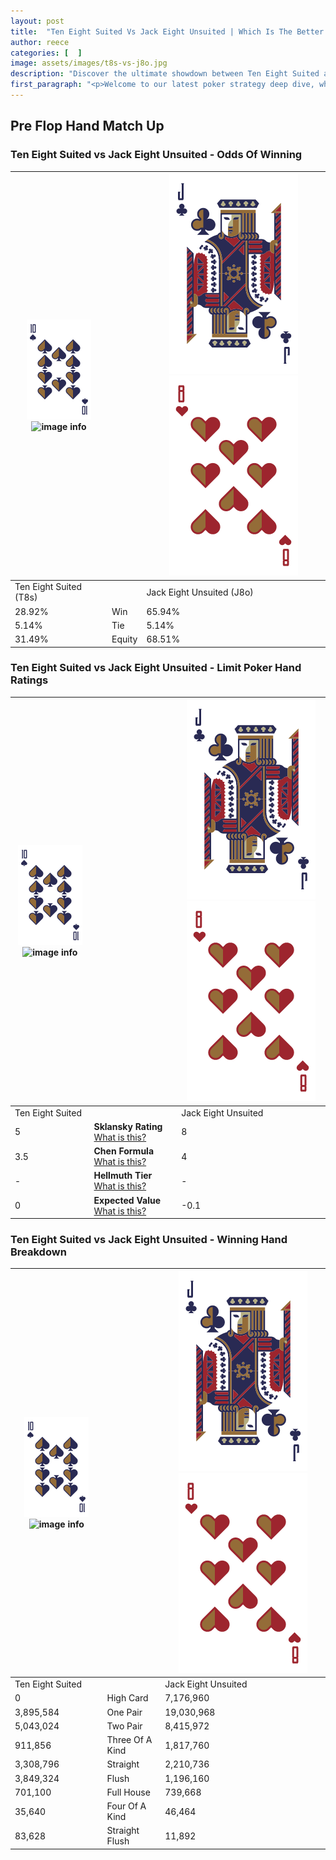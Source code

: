 ```yaml
---
layout: post
title:  "Ten Eight Suited Vs Jack Eight Unsuited | Which Is The Better Hand In Poker? A Complete Guide"
author: reece
categories: [  ]
image: assets/images/t8s-vs-j8o.jpg
description: "Discover the ultimate showdown between Ten Eight Suited and Jack Eight Unsuited in poker! Uncover the odds, strategies, and scenarios where one hand triumphs over the other. Get ready to up your poker game with this thrilling analysis."
first_paragraph: "<p>Welcome to our latest poker strategy deep dive, where we're pitting two distinct hands against each other in a high-stakes showdown: Ten Eight Suited vs Jack Eight Unsuited.</p><p>In the dynamic world of poker, every decision counts, and knowing which hand holds the upper hand is key to your success at the table.</p><p>In this article, we'll dissect these two hands, explore the scenarios where one dominates the other, and equip you with the knowledge to make strategic choices that can tip the odds in your favor.</p><p>Get ready to unravel the intriguing dynamics of these poker hands and elevate your game to new heights.</p>"
---
```




[comment]: # (sp0)

## Pre Flop Hand Match Up

<div class="table hand-ratings" markdown="1"> 



### Ten Eight Suited vs Jack Eight Unsuited - Odds Of Winning


    
| ![image info](assets/images/hand1/T.png) ![image info](assets/images/hand1/8s.png) |  | ![image info](assets/images/hand2/J.png) ![image info](assets/images/hand2/8o.png) |
| -------- | -------- | -------- |
| Ten Eight Suited (T8s) |  | Jack Eight Unsuited (J8o) |
| 28.92% | Win | 65.94% |
| 5.14% | Tie | 5.14% |
| 31.49% | Equity | 68.51% |




[comment]: # (sp1)



### Ten Eight Suited vs Jack Eight Unsuited - Limit Poker Hand Ratings


    
| ![image info](assets/images/hand1/T.png) ![image info](assets/images/hand1/8s.png) |  | ![image info](assets/images/hand2/J.png) ![image info](assets/images/hand2/8o.png) |
| -------- | -------- | -------- |
| Ten Eight Suited |  | Jack Eight Unsuited |
| 5 | **Sklansky Rating** [What is this?](/sklansky-rating-explained) | 8 |
| 3.5 | **Chen Formula** [What is this?](/chen-formula-explained) | 4 |
| - | **Hellmuth Tier** [What is this?](/Hellmuth-tier-explained) | - |
| 0 | **Expected Value** [What is this?](/expected-value-explained) | -0.1 |




[comment]: # (sp2)



### Ten Eight Suited vs Jack Eight Unsuited - Winning Hand Breakdown


    
| ![image info](assets/images/hand1/T.png) ![image info](assets/images/hand1/8s.png) |  | ![image info](assets/images/hand2/J.png) ![image info](assets/images/hand2/8o.png) |
| -------- | -------- | -------- |
| Ten Eight Suited |  | Jack Eight Unsuited |
| 0 | High Card | 7,176,960 |
| 3,895,584 | One Pair | 19,030,968 |
| 5,043,024 | Two Pair | 8,415,972 |
| 911,856 | Three Of A Kind | 1,817,760 |
| 3,308,796 | Straight | 2,210,736 |
| 3,849,324 | Flush | 1,196,160 |
| 701,100 | Full House | 739,668 |
| 35,640 | Four Of A Kind | 46,464 |
| 83,628 | Straight Flush | 11,892 |




[comment]: # (sp3)



</div>

[comment]: # (sp4)



[comment]: # (sp5)

